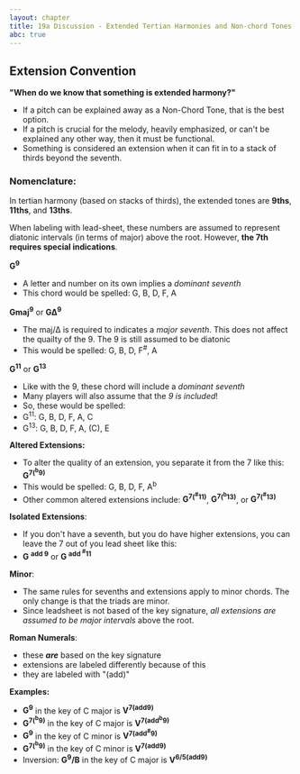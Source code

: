 ```yaml
---
layout: chapter
title: 19a Discussion - Extended Tertian Harmonies and Non-chord Tones
abc: true
---
```

## Extension Convention

**"When do we know that something is extended harmony?"**
- If a pitch can be explained away as a Non-Chord Tone, that is the best option.
- If a pitch is crucial for the melody, heavily emphasized, or can't be explained any other way, then it must be functional.
- Something is considered an extension when it can fit in to a stack of thirds beyond the seventh.

### Nomenclature:

In tertian harmony (based on stacks of thirds), the extended tones are **9ths**, **11ths**, and **13ths**. 

When labeling with lead-sheet, these numbers are assumed to represent diatonic intervals (in terms of major) above the root.
However, **the 7th requires special indications**.

**G<sup>9</sup>**
- A letter and number on its own implies a *dominant seventh*
- This chord would be spelled: G, B, D, F, A

**Gmaj<sup>9</sup>** or **G∆<sup>9</sup>**
- The maj/∆ is required to indicates a *major seventh*. This does not affect the quailty of the 9. The 9 is still assumed to be diatonic
- This would be spelled: G, B, D, F<sup>#</sup>, A

**G<sup>11</sup>** or **G<sup>13</sup>**
- Like with the 9, these chord will include a *dominant seventh*
- Many players will also assume that the *9 is included*!
- So, these would be spelled:
- G<sup>11</sup>: G, B, D, F, A, C
- G<sup>13</sup>: G, B, D, F, A, (C), E

**Altered Extensions:**
- To alter the quality of an extension, you separate it from the 7 like this: **G<sup>7</sup><sup>(<sup>b</sup>9)</sup>**
- This would be spelled: G, B, D, F, A<sup>b</sup>
- Other common altered extensions include: **G<sup>7</sup><sup>(<sup>#</sup>11)</sup>**, **G<sup>7</sup><sup>(<sup>b</sup>13)</sup>**, or **G<sup>7</sup><sup>(<sup>#</sup>13)</sup>**

**Isolated Extensions**:
- If you don't have a seventh, but you do have higher extensions, you can leave the 7 out of you lead sheet like this:
- **G <sup>add 9</sup>** or **G <sup>add <sup>#</sup>11</sup>**

**Minor**:
- The same rules for sevenths and extensions apply to minor chords. The only change is that the triads are minor.
- Since leadsheet is not based of the key signature, *all extensions are assumed to be major intervals* above the root.

**Roman Numerals**:
- these ***are*** based on the key signature
- extensions are labeled differently because of this
- they are labeled with "(add)"

**Examples:**
- **G<sup>9</sup>** in the key of C major is **V<sup>7(add9)</sup>**
- **G<sup>7</sup><sup>(<sup>b</sup>9)</sup>** in the key of C major is **V<sup>7(add<sup>b</sup>9)</sup>**
- **G<sup>9</sup>** in the key of C minor is **V<sup>7(add<sup>#</sup>9)</sup>**
- **G<sup>7</sup><sup>(<sup>b</sup>9)</sup>** in the key of C minor is **V<sup>7(add9)</sup>**
- Inversion: **G<sup>9</sup>/B** in the key of C major is **V<sup>6/5(add9)</sup>**
